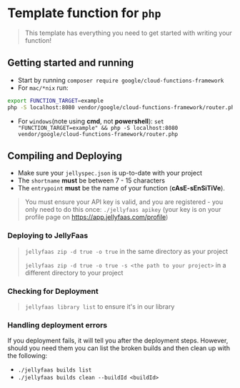 # Template function for `php`
>
> This template has everything you need to get started with writing your function!

## Getting started and running

- Start by running `composer require google/cloud-functions-framework`
- For `mac/*nix` run:

```bash
export FUNCTION_TARGET=example
php -S localhost:8080 vendor/google/cloud-functions-framework/router.php
```

- For `windows`(note using **cmd**, not **powershell**): `set "FUNCTION_TARGET=example" && php -S localhost:8080 vendor/google/cloud-functions-framework/router.php`

## Compiling and Deploying

- Make sure your `jellyspec.json` is up-to-date with your project
- The `shortname` **must** be between 7 - 15 characters
- The `entrypoint` **must** be the name of your function (**cAsE-sEnSiTiVe**).

> You must ensure your API key is valid, and you are registered - you only need to do this once:
>`./jellyfaas apikey` (your key is on your profile page on <https://app.jellyfaas.com/profile>)

### Deploying to JellyFaas
>
> `jellyfaas zip -d true -o true` in the same directory as your project
>
> `jellyfaas zip -d true -o true -s <the path to your project>` in a different directory to your project

### Checking for Deployment
>
> `jellyfaas library list` to ensure it's in our library

### Handling deployment errors

If you deployment fails, it will tell you after the deployment steps. However, should you need them
you can list the broken builds and then clean up with the following:

- ``./jellyfaas builds list``
- ``./jellyfaas builds clean --buildId <buildId>``
